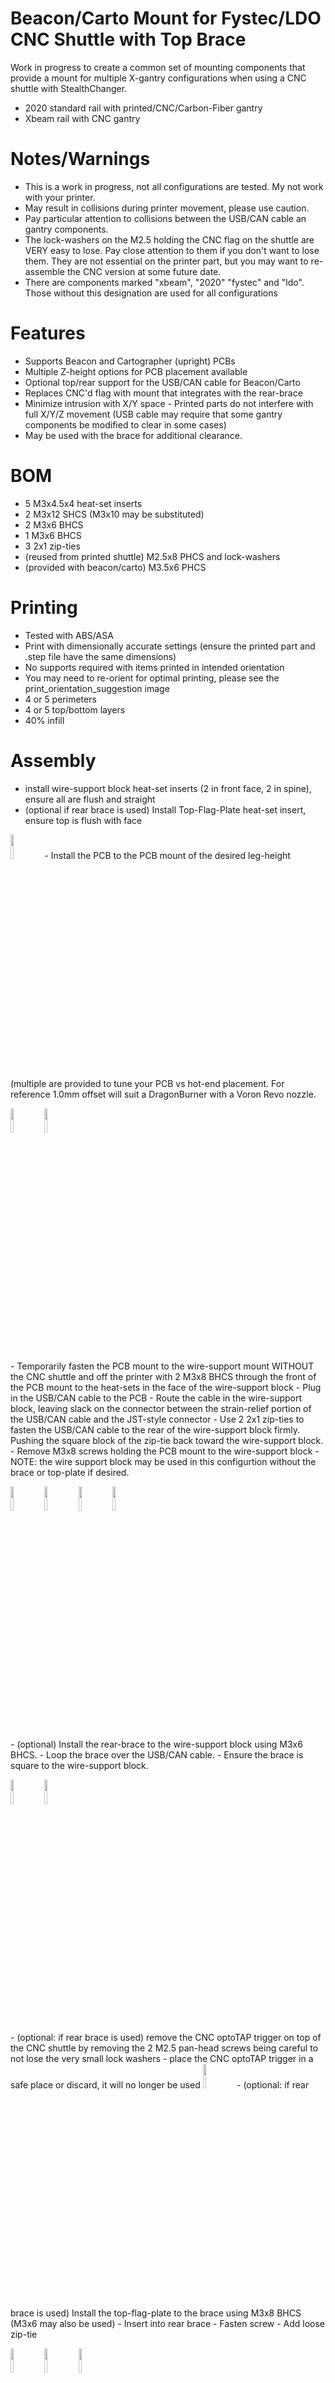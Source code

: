 # Beacon/Carto Mount for Fystec/LDO CNC Shuttle with Top Brace

Work in progress to create a common set of mounting components that provide a mount for multiple X-gantry configurations when using a CNC shuttle with StealthChanger.

- 2020 standard rail with printed/CNC/Carbon-Fiber gantry
- Xbeam rail with CNC gantry

# Notes/Warnings
- This is a work in progress, not all configurations are tested.  My not work with your printer.
- May result in collisions during printer movement, please use caution.
- Pay particular attention to collisions between the USB/CAN cable an gantry components.
- The lock-washers on the M2.5 holding the CNC flag on the shuttle are VERY easy to lose.  Pay close attention to them if you don't want to lose them.  They are not essential on the printer part, but you may want to re-assemble the CNC version at some future date.
- There are components marked "xbeam", "2020" "fystec" and "ldo".  Those without this designation are used for all configurations

# Features
- Supports Beacon and Cartographer (upright) PCBs
- Multiple Z-height options for PCB placement available
- Optional top/rear support for the USB/CAN cable for Beacon/Carto
- Replaces CNC'd flag with mount that integrates with the rear-brace
- Minimize intrusion with X/Y space - Printed parts do not interfere with full X/Y/Z movement (USB cable may require that some gantry components be modified to clear in some cases)
- May be used with the brace for additional clearance.

# BOM
- 5 M3x4.5x4 heat-set inserts
- 2 M3x12 SHCS (M3x10 may be substituted)
- 2 M3x6 BHCS
- 1 M3x6 BHCS
- 3 2x1 zip-ties
- (reused from printed shuttle) M2.5x8 PHCS and lock-washers
- (provided with beacon/carto) M3.5x6 PHCS

# Printing
- Tested with ABS/ASA
- Print with dimensionally accurate settings (ensure the printed part and .step file have the same dimensions)
- No supports required with items printed in intended orientation
- You may need to re-orient for optimal printing, please see the print_orientation_suggestion image
- 4 or 5 perimeters
- 4 or 5 top/bottom layers
- 40% infill

# Assembly
- install wire-support block heat-set inserts (2 in front face, 2 in spine), ensure all are flush and straight
- (optional if rear brace is used) Install Top-Flag-Plate heat-set insert, ensure top is flush with face
<img src="https://github.com/cekim-git/Toolchanger/blob/main/UserMods/cekim/CNCShuttleMount/v1.0/media/heatset_inserts_installed.jpg" width="10%" height="10%">
- Install the PCB to the PCB mount of the desired leg-height (multiple are provided to tune your PCB vs hot-end placement.  For reference 1.0mm offset will suit a DragonBurner with a Voron Revo nozzle.
  <p float="left">
  <img src="https://github.com/cekim-git/Toolchanger/blob/main/UserMods/cekim/CNCShuttleMount/v1.0/media/pcb_mount_installed.jpg" width="10%" height="10%">
  <img src="https://github.com/cekim-git/Toolchanger/blob/main/UserMods/cekim/CNCShuttleMount/v1.0/media/pcb_mount_underside.jpg" width="10%" height="10%">
  </p>
- Temporarily fasten the PCB mount to the wire-support mount WITHOUT the CNC shuttle and off the printer with 2 M3x8 BHCS through the front of the PCB mount to the heat-sets in the face of the wire-support block
  - Plug in the USB/CAN cable to the PCB
  - Route the cable in the wire-support block, leaving slack on the connector between the strain-relief portion of the USB/CAN cable and the JST-style connector
  - Use 2 2x1 zip-ties to fasten the USB/CAN cable to the rear of the wire-support block firmly.  Pushing the square block of the zip-tie back toward the wire-support block.
  - Remove M3x8 screws holding the PCB mount to the wire-support block
  - NOTE: the wire support block may be used in this configurtion without the brace or top-plate if desired.
  <p float="left" >
  <img src="https://github.com/cekim-git/Toolchanger/blob/main/UserMods/cekim/CNCShuttleMount/v1.0/media/wire_support_temp_install_front.jpg" width="10%" height="10%">
  <img src="https://github.com/cekim-git/Toolchanger/blob/main/UserMods/cekim/CNCShuttleMount/v1.0/media/wire_support_temp_install_zipties.jpg" width="10%" height="10%">
  <img src="https://github.com/cekim-git/Toolchanger/blob/main/UserMods/cekim/CNCShuttleMount/v1.0/media/wire_support_temp_install_cinched.jpg" width="10%" height="10%">
  <img src="https://github.com/cekim-git/Toolchanger/blob/main/UserMods/cekim/CNCShuttleMount/v1.0/media/wire_support_temp_install_clipped.jpg" width="10%" height="10%">
  </p>
- (optional) Install the rear-brace to the wire-support block using M3x6 BHCS.
  - Loop the brace over the USB/CAN cable.
  - Ensure the brace is square to the wire-support block.
  <p float="left" >
  <img src="https://github.com/cekim-git/Toolchanger/blob/main/UserMods/cekim/CNCShuttleMount/v1.0/media/brace_loop_over.jpg" width="10%" height="10%">
  <img src="https://github.com/cekim-git/Toolchanger/blob/main/UserMods/cekim/CNCShuttleMount/v1.0/media/brace_installed.jpg" width="10%" height="10%">
  </p>
- (optional: if rear brace is used) remove the CNC optoTAP trigger on top of the CNC shuttle by removing the 2 M2.5 pan-head screws being careful to not lose the very small lock washers
  - place the CNC optoTAP trigger in a safe place or discard, it will no longer be used
  <img src="https://github.com/cekim-git/Toolchanger/blob/main/UserMods/cekim/CNCShuttleMount/v1.0/media/tiny_flag_screws_and_washers.jpg" width="10%" height="10%">
- (optional: if rear brace is used) Install the top-flag-plate to the brace using M3x8 BHCS (M3x6 may also be used)
  - Insert into rear brace
  - Fasten screw
  - Add loose zip-tie
   <p float="left" >
   <img src="https://github.com/cekim-git/Toolchanger/blob/main/UserMods/cekim/CNCShuttleMount/v1.0/media/brace_top_ziptie_insert.jpg" width="10%" height="10%">
   <img src="https://github.com/cekim-git/Toolchanger/blob/main/UserMods/cekim/CNCShuttleMount/v1.0/media/brace_top_ziptie_loose_rear.jpg" width="10%" height="10%">
   <img src="https://github.com/cekim-git/Toolchanger/blob/main/UserMods/cekim/CNCShuttleMount/v1.0/media/brace_top_ziptie_loose_top.jpg" width="10%" height="10%">
   </p>
- Remove temporary screws holding the wire-support block to the PCB mount
  <img src="https://github.com/cekim-git/Toolchanger/blob/main/UserMods/cekim/CNCShuttleMount/v1.0/media/temp_install_undo.jpg" width="10%" height="10%">
- Insert 2 M3x12 BHCS into the inserts for the CNC shuttle
  - There are inserts for the FYSTEC and LDO shuttles separately as they are shaped differently
  - Once the screw is inserted into the printed insert, then insert both into the shuttle
  <p float="left">
  <img src="https://github.com/cekim-git/Toolchanger/blob/main/UserMods/cekim/CNCShuttleMount/v1.0/media/fystec_insert_and_screw.jpg" width="10%" height="10%">
  <img src="https://github.com/cekim-git/Toolchanger/blob/main/UserMods/cekim/CNCShuttleMount/v1.0/media/fystec_insert_screw_inserted.jpg" width="10%" height="10%">
  <img src="https://github.com/cekim-git/Toolchanger/blob/main/UserMods/cekim/CNCShuttleMount/v1.0/media/fystec_insert_installed_shuttle.jpg" width="10%" height="10%">
  </p>
- Install the assembly on the shuttle and tighten top zip-tie (if rear brace used)
  - Fasten 2 front insert screws
  - (optional: if rear brace used) Screw the printer top-flag-plate in its place using the 2 M2.5 screws with lock washers removed from the CNC shuttle.
  - Cinch and clip zip-tie on top rear brace
  <p float="left" >
  <img src="https://github.com/cekim-git/Toolchanger/blob/main/UserMods/cekim/CNCShuttleMount/v1.0/media/assembly_on_shuttle_cinched.jpg" width="10%" height="10%">
  <img src="https://github.com/cekim-git/Toolchanger/blob/main/UserMods/cekim/CNCShuttleMount/v1.0/media/assembly_on_shuttle_clipped.jpg" width="10%" height="10%">
  </p>  
- Ensure full clearance at extremes of X/Y movement before proceeding under power
<p float="left" >
<img src="https://github.com/cekim-git/Toolchanger/blob/main/UserMods/cekim/CNCShuttleMount/v1.0/media/cf_gantry_corner.jpg" width="10%" height="10%">
<img src="https://github.com/cekim-git/Toolchanger/blob/main/UserMods/cekim/CNCShuttleMount/v1.0/media/printed_2020_gantry_corner.jpg" width="10%" height="10%">
</p>

